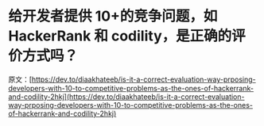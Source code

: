 # 给开发者提供 10+的竞争问题，如 HackerRank 和 codility，是正确的评价方式吗？

原文：[https://dev.to/diaakhateeb/is-it-a-correct-evaluation-way-prposing-developers-with-10-to-competitive-problems-as-the-ones-of-hackerrank-and-codility-2hkj](https://dev.to/diaakhateeb/is-it-a-correct-evaluation-way-prposing-developers-with-10-to-competitive-problems-as-the-ones-of-hackerrank-and-codility-2hkj)